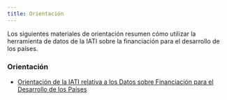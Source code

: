 ```yaml
---
title: Orientación
---
```


Los siguientes materiales de orientación resumen cómo utilizar la herramienta de datos de la IATI sobre la financiación para el desarrollo de los países.

### Orientación

* [Orientación de la IATI relativa a los Datos sobre Financiación para el Desarrollo de los Países](/guidance/IATI%20CDFD%20Guidance_v2_ES.pdf)

<access-analyse></access-analyse>
